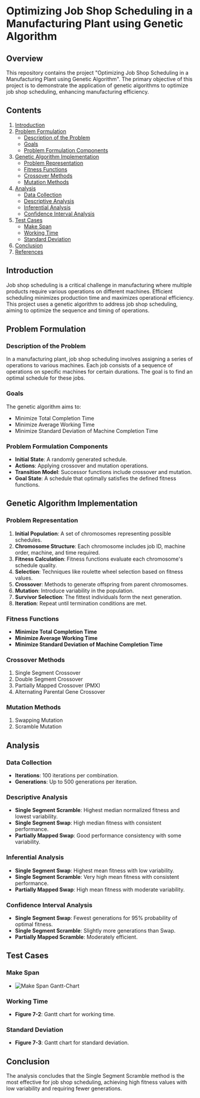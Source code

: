 
# Optimizing Job Shop Scheduling in a Manufacturing Plant using Genetic Algorithm

## Overview

This repository contains the project "Optimizing Job Shop Scheduling in a Manufacturing Plant using Genetic Algorithm". The primary objective of this project is to demonstrate the application of genetic algorithms to optimize job shop scheduling, enhancing manufacturing efficiency.

## Contents

1. [Introduction](#introduction)
2. [Problem Formulation](#problem-formulation)
   - [Description of the Problem](#description-of-the-problem)
   - [Goals](#goals)
   - [Problem Formulation Components](#problem-formulation-components)
3. [Genetic Algorithm Implementation](#genetic-algorithm-implementation)
   - [Problem Representation](#problem-representation)
   - [Fitness Functions](#fitness-functions)
   - [Crossover Methods](#crossover-methods)
   - [Mutation Methods](#mutation-methods)
4. [Analysis](#analysis)
   - [Data Collection](#data-collection)
   - [Descriptive Analysis](#descriptive-analysis)
   - [Inferential Analysis](#inferential-analysis)
   - [Confidence Interval Analysis](#confidence-interval-analysis)
5. [Test Cases](#test-cases)
   - [Make Span](#make-span)
   - [Working Time](#working-time)
   - [Standard Deviation](#standard-deviation)
6. [Conclusion](#conclusion)
7. [References](#references)

## Introduction

Job shop scheduling is a critical challenge in manufacturing where multiple products require various operations on different machines. Efficient scheduling minimizes production time and maximizes operational efficiency. This project uses a genetic algorithm to address job shop scheduling, aiming to optimize the sequence and timing of operations.

## Problem Formulation

### Description of the Problem

In a manufacturing plant, job shop scheduling involves assigning a series of operations to various machines. Each job consists of a sequence of operations on specific machines for certain durations. The goal is to find an optimal schedule for these jobs.

### Goals

The genetic algorithm aims to:
- Minimize Total Completion Time
- Minimize Average Working Time
- Minimize Standard Deviation of Machine Completion Time

### Problem Formulation Components

- **Initial State**: A randomly generated schedule.
- **Actions**: Applying crossover and mutation operations.
- **Transition Model**: Successor functions include crossover and mutation.
- **Goal State**: A schedule that optimally satisfies the defined fitness functions.

## Genetic Algorithm Implementation

### Problem Representation

1. **Initial Population**: A set of chromosomes representing possible schedules.
2. **Chromosome Structure**: Each chromosome includes job ID, machine order, machine, and time required.
3. **Fitness Calculation**: Fitness functions evaluate each chromosome's schedule quality.
4. **Selection**: Techniques like roulette wheel selection based on fitness values.
5. **Crossover**: Methods to generate offspring from parent chromosomes.
6. **Mutation**: Introduce variability in the population.
7. **Survivor Selection**: The fittest individuals form the next generation.
8. **Iteration**: Repeat until termination conditions are met.

### Fitness Functions

- **Minimize Total Completion Time**
- **Minimize Average Working Time**
- **Minimize Standard Deviation of Machine Completion Time**

### Crossover Methods

1. Single Segment Crossover
2. Double Segment Crossover
3. Partially Mapped Crossover (PMX)
4. Alternating Parental Gene Crossover

### Mutation Methods

1. Swapping Mutation
2. Scramble Mutation

## Analysis

### Data Collection

- **Iterations**: 100 iterations per combination.
- **Generations**: Up to 500 generations per iteration.

### Descriptive Analysis

- **Single Segment Scramble**: Highest median normalized fitness and lowest variability.
- **Single Segment Swap**: High median fitness with consistent performance.
- **Partially Mapped Swap**: Good performance consistency with some variability.

### Inferential Analysis

- **Single Segment Swap**: Highest mean fitness with low variability.
- **Single Segment Scramble**: Very high mean fitness with consistent performance.
- **Partially Mapped Swap**: High mean fitness with moderate variability.

### Confidence Interval Analysis

- **Single Segment Swap**: Fewest generations for 95% probability of optimal fitness.
- **Single Segment Scramble**: Slightly more generations than Swap.
- **Partially Mapped Scramble**: Moderately efficient.




## Test Cases

### Make Span

- ![Make Span Gantt-Chart](Report/ScreenShots/Makespan-Gantt-Chart.png)


### Working Time

- **Figure 7-2**: Gantt chart for working time.

### Standard Deviation

- **Figure 7-3**: Gantt chart for standard deviation.

## Conclusion

The analysis concludes that the Single Segment Scramble method is the most effective for job shop scheduling, achieving high fitness values with low variability and requiring fewer generations.

